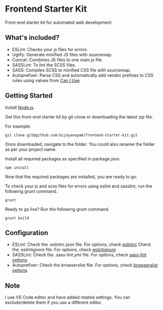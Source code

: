 # Frontend Starter Kit
Front-end starter kit for automated web development.

## What's included?
- ESLint: Checks your js files for errors.
- Uglify: Generate minified JS files with sourcemap.
- Concat: Combines JS files to one main.js file.
- SASSLint: To lint the SCSS files.
- SASS: Compiles SCSS to minified CSS file with sourcemap.
- Autoprefixer: Parse CSS and automatically add vendor prefixes to CSS rules using values from [Can I Use](http://caniuse.com/).

## Getting Started
Install [Node.js](https://nodejs.org/).

Get this front-end starter kit by git clone or downloading the latest zip file.

For example:
```
git clone git@github.com:bijoyanupam/frontend-starter-kit.git
```

Once downloaded, navigate to the folder. You could also rename the folder as per your project name.

Install all required packages as specified in package.json.
```
npm install
```

Now that the required packages are installed, you are ready to go.

To check your js and scss files for errors using eslint and sasslint, run the following grunt command.
```
grunt
```

Ready to go live? Run the following grunt command.
```
grunt build
```

## Configuration
- ESLint: Check the .eslintrc.json file. For options, check [eslintrc](http://eslint.org/docs/user-guide/configuring)
Check the .eslintignore file. For options, check [eslintignore](http://eslint.org/docs/user-guide/configuring#ignoring-files-and-directories)
- SASSLint: Check the .sass-lint.yml file. For options, check [sass-lint options](https://github.com/sasstools/sass-lint#options)
- Autoprefixer: Check the browserslist file. For options, check [browserslist options](https://github.com/ai/browserslist#config-file)

## Note
I use VS Code editor and have added related settings. You can exclude/delete them if you use a different editor.
